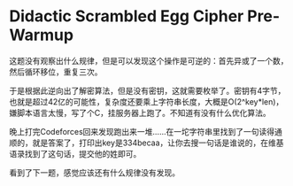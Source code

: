 # Didactic Scrambled Egg Cipher Pre-Warmup

这题没有观察出什么规律，但是可以发现这个操作是可逆的：首先异或了一个数，然后循环移位，重复三次。

于是根据此逆向出了解密算法，但是没有密钥，这就需要枚举了。密钥有4字节，也就是超过42亿的可能性，复杂度还要乘上字符串长度，大概是O(2^key\*len)，嫌脚本语言太慢，写了个C，挂服务器上跑了。不知道有没有什么优化算法。

晚上打完Codeforces回来发现跑出来一堆……在一坨字符串里找到了一句读得通顺的，就是答案了，打印出key是334becaa，让你去搜一句话是谁说的，在维基语录找到了这句话，提交他的姓即可。

看到了下一题，感觉应该还有什么规律没有发现。
